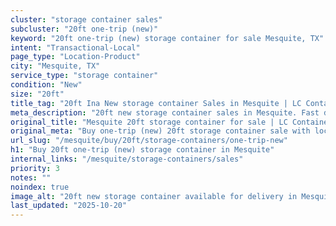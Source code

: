 ```yaml
---
cluster: "storage container sales"
subcluster: "20ft one-trip (new)"
keyword: "20ft one-trip (new) storage container for sale Mesquite, TX"
intent: "Transactional-Local"
page_type: "Location-Product"
city: "Mesquite, TX"
service_type: "storage container"
condition: "New"
size: "20ft"
title_tag: "20ft Ina New storage container Sales in Mesquite | LC Container"
meta_description: "20ft new storage container sales in Mesquite. Fast delivery, competitive pricing. Serving storage containers area. Quote ID: N8Z. Call (214) 524-4168 for your free quote today."
original_title: "Mesquite 20ft storage container for sale | LC Container"
original_meta: "Buy one-trip (new) 20ft storage container sale with local delivery in Mesquite, TX. LC Container — local Since 2003. Request a fast quote today."
url_slug: "/mesquite/buy/20ft/storage-containers/one-trip-new"
h1: "Buy 20ft one-trip (new) storage container in Mesquite"
internal_links: "/mesquite/storage-containers/sales"
priority: 3
notes: ""
noindex: true
image_alt: "20ft new storage container available for delivery in Mesquite"
last_updated: "2025-10-20"
---
```


<!-- TODO: Add unique city/inventory copy, images, and internal links here. -->
